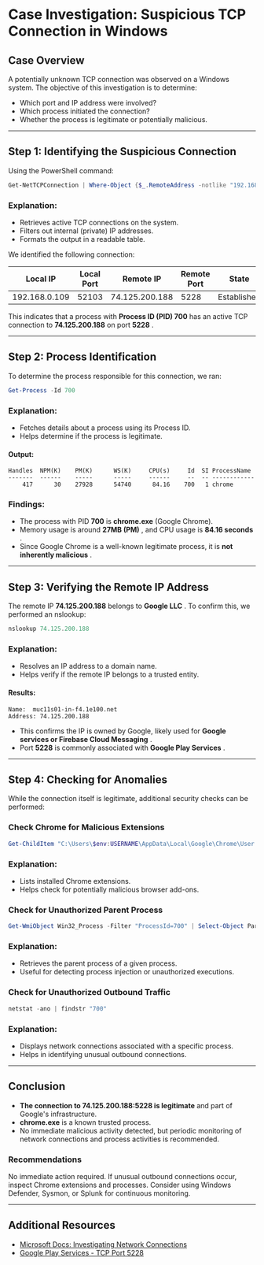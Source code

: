 
# **Case Investigation: Suspicious TCP Connection in Windows**

## **Case Overview**

A potentially unknown TCP connection was observed on a Windows system. The objective of this investigation is to determine:

* Which port and IP address were involved?
* Which process initiated the connection?
* Whether the process is legitimate or potentially malicious.

---

## **Step 1: Identifying the Suspicious Connection**

Using the PowerShell command:

```powershell
Get-NetTCPConnection | Where-Object {$_.RemoteAddress -notlike "192.168.*" -and $_.RemoteAddress -notlike "10.*"} | Format-Table -AutoSize
```

### **Explanation:**

* Retrieves active TCP connections on the system.
* Filters out internal (private) IP addresses.
* Formats the output in a readable table.

We identified the following connection:

| Local IP      | Local Port | Remote IP      | Remote Port | State       | Owning Process |
| ------------- | ---------- | -------------- | ----------- | ----------- | -------------- |
| 192.168.0.109 | 52103      | 74.125.200.188 | 5228        | Established | 700            |

This indicates that a process with **Process ID (PID) 700** has an active TCP connection to **74.125.200.188** on port  **5228** .

---

## **Step 2: Process Identification**

To determine the process responsible for this connection, we ran:

```powershell
Get-Process -Id 700
```

### **Explanation:**

* Fetches details about a process using its Process ID.
* Helps determine if the process is legitimate.

#### **Output:**

```
Handles  NPM(K)    PM(K)      WS(K)     CPU(s)     Id  SI ProcessName
-------  ------    -----      -----     ------     --  -- ------------
    417      30    27928      54740      84.16    700   1 chrome
```

### **Findings:**

* The process with PID **700** is **chrome.exe** (Google Chrome).
* Memory usage is around  **27MB (PM)** , and CPU usage is  **84.16 seconds** .
* Since Google Chrome is a well-known legitimate process, it is  **not inherently malicious** .

---

## **Step 3: Verifying the Remote IP Address**

The remote IP **74.125.200.188** belongs to  **Google LLC** .
To confirm this, we performed an nslookup:

```powershell
nslookup 74.125.200.188
```

### **Explanation:**

* Resolves an IP address to a domain name.
* Helps verify if the remote IP belongs to a trusted entity.

#### **Results:**

```
Name:  muc11s01-in-f4.1e100.net
Address: 74.125.200.188
```

* This confirms the IP is owned by Google, likely used for  **Google services or Firebase Cloud Messaging** .
* Port **5228** is commonly associated with  **Google Play Services** .

---

## **Step 4: Checking for Anomalies**

While the connection itself is legitimate, additional security checks can be performed:

### **Check Chrome for Malicious Extensions**

```powershell
Get-ChildItem "C:\Users\$env:USERNAME\AppData\Local\Google\Chrome\User Data\Default\Extensions"
```

### **Explanation:**

* Lists installed Chrome extensions.
* Helps check for potentially malicious browser add-ons.

### **Check for Unauthorized Parent Process**

```powershell
Get-WmiObject Win32_Process -Filter "ProcessId=700" | Select-Object ParentProcessId
```

### **Explanation:**

* Retrieves the parent process of a given process.
* Useful for detecting process injection or unauthorized executions.

### **Check for Unauthorized Outbound Traffic**

```powershell
netstat -ano | findstr "700"
```

### **Explanation:**

* Displays network connections associated with a specific process.
* Helps in identifying unusual outbound connections.

---

## **Conclusion**

* **The connection to 74.125.200.188:5228 is legitimate** and part of Google's infrastructure.
* **chrome.exe** is a known trusted process.
* No immediate malicious activity detected, but periodic monitoring of network connections and process activities is recommended.

### **Recommendations**

No immediate action required.
If unusual outbound connections occur, inspect Chrome extensions and processes.
Consider using Windows Defender, Sysmon, or Splunk for continuous monitoring.

---

## **Additional Resources**

* [Microsoft Docs: Investigating Network Connections](https://learn.microsoft.com/en-us/windows-server/administration/windows-commands/netstat)
* [Google Play Services - TCP Port 5228](https://support.google.com/googleplay/android-developer/answer/9441950?hl=en)
